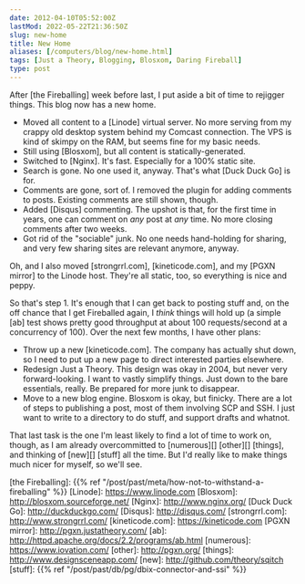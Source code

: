 ```yaml
--- 
date: 2012-04-10T05:52:00Z
lastMod: 2022-05-22T21:36:50Z
slug: new-home
title: New Home
aliases: [/computers/blog/new-home.html]
tags: [Just a Theory, Blogging, Blosxom, Daring Fireball]
type: post
---
```


After [the Fireballing] week before last, I put aside a bit of time to rejigger
things. This blog now has a new home.

-   Moved all content to a [Linode] virtual server. No more serving from my
    crappy old desktop system behind my Comcast connection. The VPS is kind of
    skimpy on the RAM, but seems fine for my basic needs.
-   Still using [Blosxom], but all content is statically-generated.
-   Switched to [Nginx]. It's fast. Especially for a 100% static site.
-   Search is gone. No one used it, anyway. That's what [Duck Duck Go] is for.
-   Comments are gone, sort of. I removed the plugin for adding comments to
    posts. Existing comments are still shown, though.
-   Added [Disqus] commenting. The upshot is that, for the first time in years,
    one can comment on *any* post at *any* time. No more closing comments after
    two weeks.
-   Got rid of the "sociable" junk. No one needs hand-holding for sharing, and
    very few sharing sites are relevant anymore, anyway.

Oh, and I also moved [strongrrl.com], [kineticode.com], and my [PGXN mirror] to
the Linode host. They're all static, too, so everything is nice and peppy.

So that's step 1. It's enough that I can get back to posting stuff and, on the
off chance that I get Fireballed again, I *think* things will hold up (a simple
[ab] test shows pretty good throughput at about 100 requests/second at a
concurrency of 100). Over the next few months, I have other plans:

-   Throw up a new [kineticode.com]. The company has actually shut down, so I
    need to put up a new page to direct interested parties elsewhere.
-   Redesign Just a Theory. This design was okay in 2004, but never very
    forward-looking. I want to vastly simplify things. Just down to the bare
    essentials, really. Be prepared for more junk to disappear.
-   Move to a new blog engine. Blosxom is okay, but finicky. There are a lot of
    steps to publishing a post, most of them involving SCP and SSH. I just want
    to write to a directory to do stuff, and support drafts and whatnot.

That last task is the one I'm least likely to find a lot of time to work on,
though, as I am already overcommitted to [numerous][] [other][] [things], and
thinking of [new][] [stuff] all the time. But I'd really like to make things
much nicer for myself, so we'll see.

  [the Fireballing]: {{% ref "/post/past/meta/how-not-to-withstand-a-fireballing" %}}
  [Linode]: https://www.linode.com
  [Blosxom]: http://blosxom.sourceforge.net/
  [Nginx]: http://www.nginx.org/
  [Duck Duck Go]: http://duckduckgo.com/
  [Disqus]: http://disqus.com/
  [strongrrl.com]: http://www.strongrrl.com/
  [kineticode.com]: https://kineticode.com
  [PGXN mirror]: http://pgxn.justatheory.com/
  [ab]: http://httpd.apache.org/docs/2.2/programs/ab.html
  [numerous]: https://www.iovation.com/
  [other]: http://pgxn.org/
  [things]: http://www.designsceneapp.com/
  [new]: http://github.com/theory/sqitch
  [stuff]: {{% ref "/post/past/db/pg/dbix-connector-and-ssi" %}}

